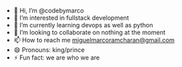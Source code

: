 - 👋 Hi, I’m @codebymarco
- 👀 I’m interested in fullstack development
- 🌱 I’m currently learning devops as well as python
- 💞️ I’m looking to collaborate on nothing at the moment
- 📫 How to reach me miguelmarcoramcharan@gmail.com
- 😄 Pronouns: king/prince
- ⚡ Fun fact: we are who we are

<!---
codebymarco/codebymarco is a ✨ special ✨ repository because its `README.md` (this file) appears on your GitHub profile.
You can click the Preview link to take a look at your changes.
--->
